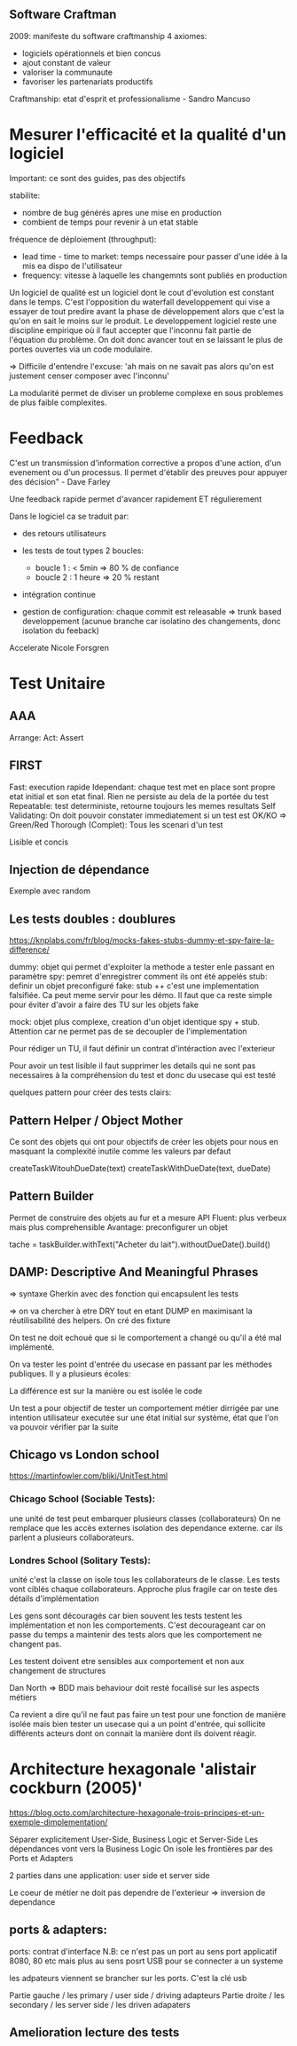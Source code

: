 ## Software Craftman

2009: manifeste du software craftmanship
4 axiomes:
- logiciels opérationnels et bien concus
- ajout constant de valeur
- valoriser la communaute
- favoriser les partenariats productifs


Craftmanship: etat d'esprit et professionalisme - Sandro Mancuso


# Mesurer l'efficacité et la qualité d'un logiciel 

Important: ce sont des guides, pas des objectifs

stabilite:
- nombre de bug générés apres une mise en production
- combient de temps pour revenir à un etat stable

fréquence de déploiement (throughput):
- lead time - time to market: temps necessaire pour passer d'une idée à la mis ea dispo de l'utilisateur
- frequency: vitesse à laquelle les changemnts sont publiés en production

Un logiciel de qualité est un logiciel dont le cout d'evolution est constant dans le temps.
C'est l'opposition du waterfall developpement qui vise a essayer de tout predire avant la phase de développement alors que c'est la qu'on en sait le moins sur le produit.
Le developpement logiciel reste une discipline empirique où il faut accepter que l'inconnu fait partie de l'équation du problème. 
On doit donc avancer tout en se laissant le plus de portes ouvertes via un code modulaire. 

=> Difficile d'entendre l'excuse: 'ah mais on ne savait pas alors qu'on est justement censer composer avec l'inconnu'

La modularité permet de diviser un probleme complexe en sous problemes de plus faible complexites.


# Feedback

C'est un transmission d'information corrective a propos d'une action, d'un evenement ou d'un processus. Il permet d'établir des preuves pour appuyer des décision" - Dave Farley

Une feedback rapide permet d'avancer rapidement ET régulierement 

Dans le logiciel ca se traduit par:

- des retours utilisateurs
- les tests de tout types
	2 boucles: 
    - boucle 1 : < 5min => 80 % de confiance
    - boucle 2 : 1 heure => 20 % restant	

- intégration continue
- gestion de configuration: chaque commit est releasable => trunk based developpement (acunue branche car isolatino des changements, donc isolation du feeback)

Accelerate Nicole Forsgren


# Test Unitaire

## AAA

Arrange:
Act: 
Assert


## FIRST

Fast: execution rapide
Idependant: chaque test met en place sont propre etat initial et son etat final. Rien ne persiste au dela de la portée du test
Repeatable: test deterministe, retourne toujours les memes resultats
Self Validating: On doit pouvoir constater immediatement si un test est OK/KO => Green/Red
Thorough (Complet): Tous les scenari d'un test

Lisible et concis


## Injection de dépendance

Exemple avec random

## Les tests doubles : doublures

https://knplabs.com/fr/blog/mocks-fakes-stubs-dummy-et-spy-faire-la-difference/

dummy: objet qui permet d'exploiter la methode a tester enle passant en paramètre
spy: pemret d'enregistrer comment ils ont été appelés
stub: definir un objet preconfiguré
fake: stub ++ c'est une implementation falsifiée. Ca peut meme servir pour les démo. Il faut que ca reste simple pour éviter d'avoir a faire des TU sur les objets fake

mock: objet plus complexe, creation d'un objet identique spy + stub. Attention car ne permet pas de se decoupler de l'implementation

Pour rédiger un TU, il faut définir un contrat d'intéraction avec l'exterieur

Pour avoir un test lisible il faut supprimer les details qui ne sont pas necessaires à la compréhension du test et donc du usecase qui est testé

quelques pattern pour créer des tests clairs:

## Pattern Helper / Object Mother

Ce sont des objets qui ont pour objectifs de créer les objets pour nous en masquant la complexité inutile comme les valeurs par defaut

createTaskWitouhDueDate(text)
createTaskWithDueDate(text, dueDate)

## Pattern Builder 

Permet de construire des objets au fur et a mesure
API Fluent: plus verbeux mais plus comprehensible
Avantage: preconfigurer un objet

tache = taskBuilder.withText("Acheter du lait").withoutDueDate().build()


## DAMP: Descriptive And Meaningful Phrases

=> syntaxe Gherkin avec des fonction qui encapsulent les tests

=> on va chercher à etre DRY tout en etant DUMP en maximisant la réutilisabilité des helpers. On cré des fixture

On test ne doit echoué que si le comportement a changé ou qu'il a été mal implémenté.

On va tester les point d'entrée du usecase en passant par les méthodes publiques.
Il y a plusieurs écoles:

La différence est sur la manière ou est isolée le code 

Un test a pour objectif de tester un comportement métier dirrigée par une intention utilisateur executée sur une état initial sur système, état que l'on va pouvoir vérifier par la suite

## Chicago vs London school

https://martinfowler.com/bliki/UnitTest.html

### Chicago School (Sociable Tests): 

une unité de test peut embarquer plusieurs classes (collaborateurs)
On ne remplace que les accès externes
isolation des dependance externe.  car ils parlent a plusieurs collaborateurs. 

### Londres School (Solitary Tests): 

unité c'est la classe
on isole tous les collaborateurs de le classe. 
Les tests vont ciblés chaque collaborateurs. 
Approche plus fragile car on teste des détails d'implémentation

Les gens sont découragés car bien souvent les tests testent les implémentation et non les comportements. C'est decourageant car on passe du temps a maintenir des tests alors que les comportement ne changent pas.

Les testent doivent etre sensibles aux comportement et non aux changement de structures

Dan North => BDD mais behaviour doit resté focailisé sur les aspects métiers

Ca revient a dire qu'il ne faut pas faire un test pour une fonction de manière isolée mais bien tester un usecase qui a un point d'entrée, 
qui sollicite différents acteurs dont on connait la manière dont ils doivent réagir.

# Architecture hexagonale 'alistair cockburn (2005)'

https://blog.octo.com/architecture-hexagonale-trois-principes-et-un-exemple-dimplementation/

Séparer explicitement User-Side, Business Logic et Server-Side
Les dépendances vont vers la Business Logic
On isole les frontières par des Ports et Adapters

2 parties dans une application: user side et server side

Le coeur de métier ne doit pas dependre de l'exterieur => inversion de dependance

## ports & adapters: 

ports: 
contrat d'interface
N.B: ce n'est pas un port au sens port applicatif 8080, 80 etc mais plus au sens posrt USB pour se connecter a un systeme

les adpateurs viennent se brancher sur les ports. C'est la clé usb

Partie gauche / les primary / user side / driving adapteurs
Partie droite / les secondary / les server side / les driven adapaters

## Amelioration lecture des tests
